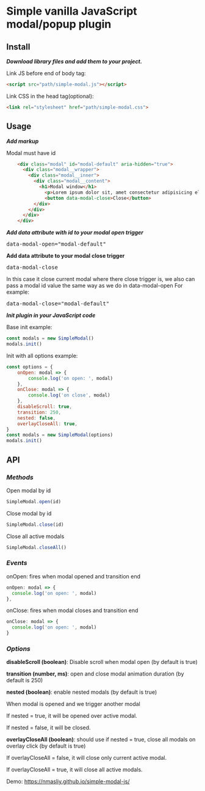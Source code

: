 # Simple vanilla JavaScript modal/popup plugin

## **Install**

***Download library files and add them to your project.***

Link JS before end of body tag:

```html
<script src="path/simple-modal.js"></script>
```

Link CSS in the head tag(optional):
```html
<link rel="stylesheet" href="path/simple-modal.css">
```

## **Usage**

***Add markup***

Modal must have id
```html
    <div class="modal" id="modal-default" aria-hidden="true">
      <div class="modal__wrapper">
        <div class="modal__inner">
          <div class="modal__content">
            <h1>Modal window</h1>
              <p>Lorem ipsum dolor sit, amet consectetur adipisicing elit. Deserunt ipsum beatae laboriosam id natus! Similique dignissimos veritatis ducimu hic! Delectus, mollitia obcaecati dolor dolorum tempora nemo iusto id amet provident.</p>
              <button data-modal-close>Close</button>
          </div>
        </div>
      </div>
    </div>
```
***Add data attribute with id to your modal open trigger***

<pre>data-modal-open="modal-default"</pre>

**Add data attribute to your modal close trigger**<pre>data-modal-close</pre>
In this case it close current modal where there close trigger is, we also can pass a modal id value the same way as we do in data-modal-open
For example:

<pre>data-modal-close="modal-default"</pre>

***Init plugin in your JavaScript code***

Base init example:

```js
const modals = new SimpleModal()
modals.init()
```

Init with all options example:

```js
const options = {
	onOpen: modal => {
		console.log('on open: ', modal)
	},
	onClose: modal => {
		console.log('on close', modal)
	},
	disableScroll: true,
	transition: 250,
	nested: false,
	overlayCloseAll: true,
}
const modals = new SimpleModal(options)
modals.init()
```

## **API**

### ***Methods***
Open modal by id
```js
SimpleModal.open(id)
```
Close modal  by id
```js
SimpleModal.close(id)
```
Close all active modals
```js
SimpleModal.closeAll()
```

### ***Events***

onOpen: fires when modal opened and transition end
```js
onOpen: modal => {
  console.log('on open: ', modal)
},
```
onClose: fires when modal closes and transition end
```js
onClose: modal => {
  console.log('on open: ', modal)
}
```

### ***Options***

**disableScroll (boolean)**: Disable scroll when modal open (by default is true) 

**transition (number, ms)**: open and close modal animation duration (by default is 250)

**nested (boolean)**: enable nested modals (by default is true)

When modal is opened and we trigger another modal

If nested = true, it will be opened over active modal.

If nested = false, it will be closed.

**overlayCloseAll (boolean)**: should use if nested = true, close all modals on overlay click (by default is true)

If overlayCloseAll = false, it will close only current active modal.

If overlayCloseAll = true, it will close all active modals.

Demo:
https://nmasliy.github.io/simple-modal-js/
